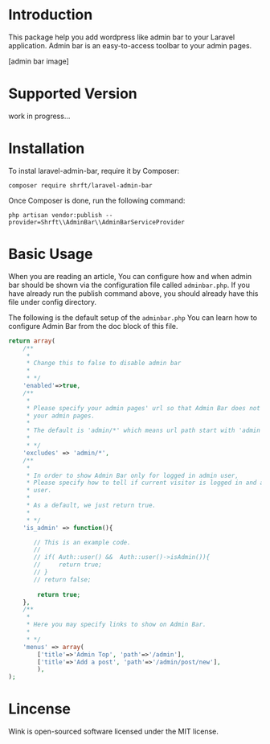 # Introduction

This package help you add wordpress like admin bar to your Laravel application.
Admin bar is an easy-to-access toolbar to your admin pages.

[admin bar image]

# Supported Version

work in progress...

# Installation

To instal laravel-admin-bar, require it by Composer:
```
composer require shrft/laravel-admin-bar
```

Once Composer is done, run the following command:
```
php artisan vendor:publish --provider=Shrft\\AdminBar\\AdminBarServiceProvider
```

# Basic Usage

When you are reading an article, 
You can configure how and when admin bar should be shown via the configuration file called `adminbar.php`.
If you have already run the publish command above, you should already have this file under config directory.

The following is the default setup of the `adminbar.php`
You can learn how to configure Admin Bar from the doc block of this file.

```php
return array(
    /**
     *  
     * Change this to false to disable admin bar
     * 
     * */
    'enabled'=>true,
    /**
     * 
     * Please specify your admin pages' url so that Admin Bar does not show up in 
     * your admin pages. 
     * 
     * The default is 'admin/*' which means url path start with 'admin'
     *  
     * */
    'excludes' => 'admin/*',
    /**
     * 
     * In order to show Admin Bar only for logged in admin user,
     * Please specify how to tell if current visitor is logged in and also an admin 
     * user.
     * 
     * As a default, we just return true.
     * 
     * */
    'is_admin' => function(){

       // This is an example code. 
       // 
       // if( Auth::user() &&  Auth::user()->isAdmin()){
       //     return true;
       // }
       // return false;
        
        return true;
    },
    /**
     * 
     * Here you may specify links to show on Admin Bar.
     * 
     * */
    'menus' => array(
        ['title'=>'Admin Top', 'path'=>'/admin'],
        ['title'=>'Add a post', 'path'=>'/admin/post/new'],
        ),
);
```

# Lincense

Wink is open-sourced software licensed under the MIT license.
